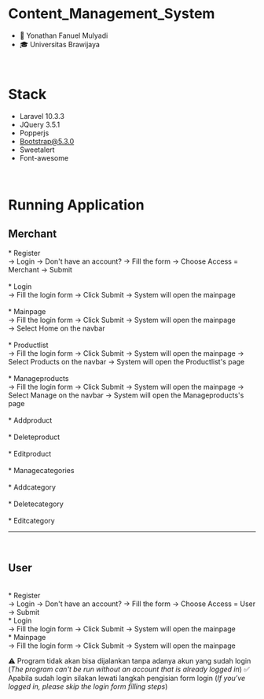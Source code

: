 # Content_Management_System

- 👨 Yonathan Fanuel Mulyadi
- 🎓 Universitas Brawijaya

<br>

# Stack
- Laravel 10.3.3
- JQuery 3.5.1
- Popperjs
- Bootstrap@5.3.0
- Sweetalert
- Font-awesome

<br>

# Running Application
<h2>Merchant</h2>
* Register
<br>
-> Login -> Don't have an account? -> Fill the form -> Choose Access = Merchant -> Submit 
<br>
<br>
* Login
<br>
-> Fill the login form -> Click Submit -> System will open the mainpage
<br>
<br>
* Mainpage
<br>
-> Fill the login form -> Click Submit -> System will open the mainpage
<br>
-> Select Home on the navbar
<br>
<br>
* Productlist
<br>
-> Fill the login form -> Click Submit -> System will open the mainpage -> Select Products on the navbar -> System will open the Productlist's page
<br>
<br>
* Manageproducts
<br>
-> Fill the login form -> Click Submit -> System will open the mainpage -> Select Manage on the navbar -> System will open the Manageproducts's page
<br>
<br>
* Addproduct
<br>
<br>
* Deleteproduct
<br>
<br>
* Editproduct
<br>
<br>
* Managecategories
<br>
<br>
* Addcategory
<br>
<br>
* Deletecategory
<br>
<br>
* Editcategory
<hr>
<br>

<h2>User</h2>
<br>
* Register
<br>
-> Login -> Don't have an account? -> Fill the form -> Choose Access = User -> Submit 
<br>
* Login
<br>
-> Fill the login form -> Click Submit -> System will open the mainpage
<br>
* Mainpage
<br>
-> Fill the login form -> Click Submit -> System will open the mainpage
<br>


⚠️ Program tidak akan bisa dijalankan tanpa adanya akun yang sudah login (_The program can't be run without an account that is already logged in_)
✅ Apabila sudah login silakan lewati langkah pengisian form login (_If you've logged in, please skip the login form filling steps_)
